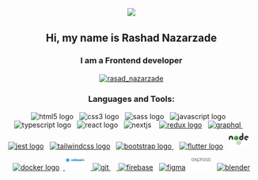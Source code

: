
<div align="center">
  <img src="https://profile-counter.glitch.me/nazarzadeR/count.svg?"  />
</div>

###

<h2 align="center">Hi, my name is Rashad Nazarzade</h2>

###
<h3 align="center">I am a Frontend developer</h3>  

<div align="center">
	<p align="center">  
		<a href="https://linkedin.com/in/rasad_nazarzade" target="blank"><img align="center" src="https://raw.githubusercontent.com/rahuldkjain/github-profile-readme-generator/master/src/images/icons/Social/linked-in-alt.svg" alt="rasad_nazarzade" height="30" width="40" /></a>  	
</div>
  
<h3 align="center">Languages and Tools:</h3>  
<p align="center"><img src="https://cdn.jsdelivr.net/gh/devicons/devicon/icons/html5/html5-original.svg" height="40" alt="html5 logo"  /><img width="12" /><img src="https://cdn.jsdelivr.net/gh/devicons/devicon/icons/css3/css3-original.svg" height="40" alt="css3 logo"  /><img width="12" /><img src="https://cdn.jsdelivr.net/gh/devicons/devicon/icons/sass/sass-original.svg" height="40" alt="sass logo"  /><img width="12" /><img src="https://cdn.jsdelivr.net/gh/devicons/devicon/icons/javascript/javascript-original.svg" height="40" alt="javascript logo"  /><img width="12" /><img src="https://cdn.jsdelivr.net/gh/devicons/devicon/icons/typescript/typescript-original.svg" height="40" alt="typescript logo"  /><img width="12" /><img src="https://cdn.jsdelivr.net/gh/devicons/devicon/icons/react/react-original.svg" height="40" alt="react logo"  /><img width="12" /><img src="https://cdn.worldvectorlogo.com/logos/nextjs-2.svg" alt="nextjs" width="40" height="40"/> </a> <a href="https://nodejs.org" target="_blank" rel="noreferrer"><img width="12" /><img src="https://cdn.jsdelivr.net/gh/devicons/devicon/icons/redux/redux-original.svg" height="40" alt="redux logo"  /><img width="12" /><img src="https://www.vectorlogo.zone/logos/graphql/graphql-icon.svg" alt="graphql" width="40" height="40"/> <img width="12" /><img src="https://cdn.jsdelivr.net/gh/devicons/devicon/icons/jest/jest-plain.svg" height="40" alt="jest logo"  /><img width="12" /><img src="https://cdn.simpleicons.org/tailwindcss/06B6D4" height="40" alt="tailwindcss logo"  /><img width="12" /><img src="https://cdn.jsdelivr.net/gh/devicons/devicon/icons/bootstrap/bootstrap-original.svg" height="40" alt="bootstrap logo"  /> <img width="12" /><img src="https://cdn.jsdelivr.net/gh/devicons/devicon/icons/flutter/flutter-original.svg" height="40" alt="flutter logo"  /><img width="12" /><img src="https://raw.githubusercontent.com/devicons/devicon/master/icons/nodejs/nodejs-original-wordmark.svg" alt="nodejs" width="40" height="40"/><img width="12" /><img src="https://cdn.jsdelivr.net/gh/devicons/devicon/icons/docker/docker-original.svg" height="40" alt="docker logo"  /><img width="7" /> <img src="https://raw.githubusercontent.com/devicons/devicon/d00d0969292a6569d45b06d3f350f463a0107b0d/icons/webpack/webpack-original-wordmark.svg" alt="webpack" width="40" height="40"/><img width="12" /> <img src="https://www.vectorlogo.zone/logos/git-scm/git-scm-icon.svg" alt="git" width="40" height="40"/> <img width="12" /> <img src="https://www.vectorlogo.zone/logos/firebase/firebase-icon.svg" alt="firebase" width="40" height="40"/><img width="12" /><img src="https://www.vectorlogo.zone/logos/figma/figma-icon.svg" alt="figma" width="40" height="40"/><img width="12" /><img src="https://raw.githubusercontent.com/devicons/devicon/master/icons/express/express-original-wordmark.svg" alt="express" width="40" height="40"/><img width="12" /><img src="https://download.blender.org/branding/community/blender_community_badge_white.svg" alt="blender" width="40" height="40"/></p>
